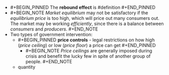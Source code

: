 - #+BEGIN_PINNED
  The **rebound effect** is #definition 
  #+END_PINNED
- #+BEGIN_NOTE
  *Market equilibrium* may not be satisfactory if the *equilibrium price* is too high, which will price out many consumers out. The market may be working *efficiently*, since there is a balance between *consumers* and *producers*.
  #+END_NOTE
- Two types of government intervention:
	- #+BEGIN_PINNED
	  **price controls** - legal restrictions on how high (*price ceiling*) or low (*price floor*) a price can get
	  #+END_PINNED
		- #+BEGIN_NOTE
		  *Price ceilings* are generally imposed during crisis and benefit the lucky few in spite of another group of people.
		  #+END_NOTE
	- quantity